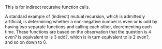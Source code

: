 This is for indirect recursive function calls.

A standard example of (indirect) mutual recursion, which is admittedly artificial, is determining whether a non-negative number is even or is odd by having two separate functions and calling each other, decrementing each time. These functions are based on the observation that the question is 4 even? is equivalent to is 3 odd?, which is in turn equivalent to is 2 even?, and so on down to 0.

